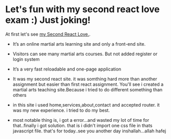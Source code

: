 # Let's fun with my second react love exam :) Just joking!

At first let's see  [my Second React Love.](https://react-martial-arts-site.netlify.app/).

* It’s an online martial arts learning site and only a front-end site.
* Visitors can see many martial arts courses. But not added register or login system
* It’s a very fast reloadable and one-page application



* It was my second react site. it was somthing hard more than another assignment but easier than first react assignment. You'll see i created a martial arts teaching site.Because i tried to do different something than others
* in this site i used home,services,about,contact and accepted router. it was my new experience. i tried to do my best.
* most notable thing is, i got a error...and wasted my lot of time for that..finally i got solution. that is i didn't import one css file in thats javascript file. that's for today..see you another day inshallah...allah hafej

